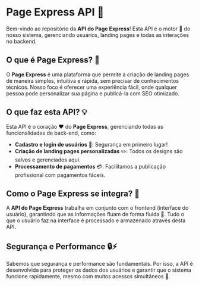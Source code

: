# Page Express API 🚀

Bem-vindo ao repositório da **API do Page Express**! Esta API é o motor 🚗 do nosso sistema, gerenciando usuários, landing pages e todas as interações no backend.

## O que é Page Express? 🌟

O **Page Express** é uma plataforma que permite a criação de landing pages de maneira simples, intuitiva e rápida, sem precisar de conhecimentos técnicos. Nosso foco é oferecer uma experiência fácil, onde qualquer pessoa pode personalizar sua página e publicá-la com SEO otimizado.

## O que faz esta API? 💡

Esta API é o coração ❤️ do **Page Express**, gerenciando todas as funcionalidades de back-end, como:

- **Cadastro e login de usuários** 🔐: Segurança em primeiro lugar!
- **Criação de landing pages personalizadas** ✏️: Todos os designs são salvos e gerenciados aqui.
- **Processamento de pagamentos** 💳: Facilitamos a publicação profissional com pagamentos fáceis.

## Como o Page Express se integra? 🔗

A **API do Page Express** trabalha em conjunto com o frontend (interface do usuário), garantindo que as informações fluam de forma fluida 💬. Tudo o que o usuário faz na interface é processado e armazenado através desta API.

## Segurança e Performance 🔒⚡

Sabemos que segurança e performance são fundamentais. Por isso, a API é desenvolvida para proteger os dados dos usuários e garantir que o sistema funcione rapidamente, mesmo com muitos acessos simultâneos 🚀.
